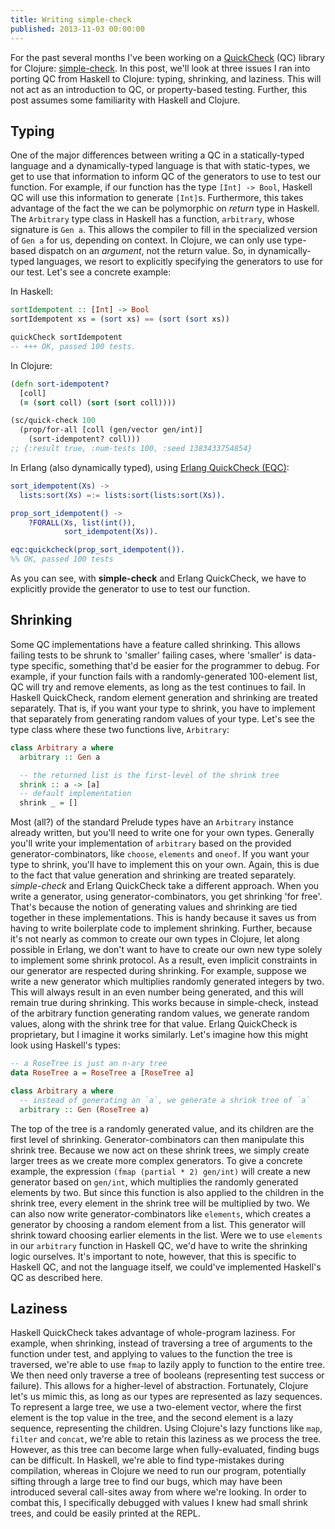 ```yaml
---
title: Writing simple-check
published: 2013-11-03 00:00:00
---
```


For the past several months I've been working on a
[QuickCheck](http://en.wikipedia.org/wiki/QuickCheck) (QC) library for Clojure:
[simple-check](https://github.com/reiddraper/simple-check). In this post, we'll
look at three issues I ran into porting QC from Haskell to Clojure: typing,
shrinking, and laziness. This will not act as an introduction to QC, or
property-based testing. Further, this post assumes some familiarity with
Haskell and Clojure.

## Typing

One of the major differences between writing a QC in a statically-typed
language and a dynamically-typed language is that with static-types, we get to
use that information to inform QC of the generators to use to test our
function. For example, if our function has the type `[Int] -> Bool`, Haskell QC
will use this information to generate `[Int]`s. Furthermore, this takes
advantage of the fact the we can be polymorphic on _return_ type in Haskell.
The `Arbitrary` type class in Haskell has a function, `arbitrary`, whose
signature is `Gen a`. This allows the compiler to fill in the specialized
version of `Gen a` for us, depending on context. In Clojure, we can only use
type-based dispatch on an _argument_, not the return value. So, in
dynamically-typed languages, we resort to explicitly specifying the generators
to use for our test. Let's see a concrete example:

In Haskell:
```haskell
sortIdempotent :: [Int] -> Bool
sortIdempotent xs = (sort xs) == (sort (sort xs))

quickCheck sortIdempotent
-- +++ OK, passed 100 tests.
```

In Clojure:
```clojure
(defn sort-idempotent?
  [coll]
  (= (sort coll) (sort (sort coll))))

(sc/quick-check 100
  (prop/for-all [coll (gen/vector gen/int)]
    (sort-idempotent? coll)))
;; {:result true, :num-tests 100, :seed 1383433754854}
```

In Erlang (also dynamically typed), using [Erlang QuickCheck (EQC)](http://www.quviq.com/index.html):
```erlang
sort_idempotent(Xs) ->
  lists:sort(Xs) =:= lists:sort(lists:sort(Xs)).

prop_sort_idempotent() ->
    ?FORALL(Xs, list(int()),
            sort_idempotent(Xs)).

eqc:quickcheck(prop_sort_idempotent()).
%% OK, passed 100 tests
```

As you can see, with **simple-check** and Erlang QuickCheck, we have to
explicitly provide the generator to use to test our function.

## Shrinking

Some QC implementations have a feature called shrinking. This allows failing
tests to be shrunk to 'smaller' failing cases, where 'smaller' is data-type
specific, something that'd be easier for the programmer to debug. For example,
if your function fails with a randomly-generated 100-element list, QC will try
and remove elements, as long as the test continues to fail. In Haskell
QuickCheck, random element generation and shrinking are treated separately.
That is, if you want your type to shrink, you have to implement that separately
from generating random values of your type. Let's see the type class where
these two functions live, `Arbitrary`:

```haskell
class Arbitrary a where
  arbitrary :: Gen a

  -- the returned list is the first-level of the shrink tree
  shrink :: a -> [a]
  -- default implementation
  shrink _ = []
```

Most (all?) of the standard Prelude types have an `Arbitrary` instance already
written, but you'll need to write one for your own types. Generally you'll
write your implementation of `arbitrary` based on the provided
generator-combinators, like `choose`, `elements` and `oneof`. If you want your
type to shrink, you'll have to implement this on your own. Again, this is due
to the fact that value generation and shrinking are treated separately.
_simple-check_ and Erlang QuickCheck take a different approach. When you write
a generator, using generator-combinators, you get shrinking 'for free'. That's
because the notion of generating values and shrinking are tied together in
these implementations. This is handy because it saves us from having to write
boilerplate code to implement shrinking. Further, because it's not nearly as
common to create our own types in Clojure, let along possible in Erlang, we
don't want to have to create our own new type solely to implement some shrink
protocol. As a result, even implicit constraints in our generator are respected
during shrinking. For example, suppose we write a new generator which
multiplies randomly generated integers by two. This will always result in an
even number being generated, and this will remain true during shrinking.  This
works because in simple-check, instead of the arbitrary function generating
random values, we generate random values, along with the shrink tree for that
value. Erlang QuickCheck is proprietary, but I imagine it works similarly.
Let's imagine how this might look using Haskell's types:

```haskell
-- a RoseTree is just an n-ary tree
data RoseTree a = RoseTree a [RoseTree a]

class Arbitrary a where
  -- instead of generating an `a`, we generate a shrink tree of `a`
  arbitrary :: Gen (RoseTree a)
```

The top of the tree is a randomly generated value, and its children are the
first level of shrinking. Generator-combinators can then manipulate
this shrink tree. Because we now act on these shrink trees, we simply create
larger trees as we create more complex generators. To give a concrete example,
the expression `(fmap (partial * 2) gen/int)` will create a new generator based
on `gen/int`, which multiplies the randomly generated elements by two. But
since this function is also applied to the children in the shrink tree, every
element in the shrink tree will be multiplied by two. We can also now write
generator-combinators like `elements`, which creates a generator by choosing a
random element from a list. This generator will shrink toward choosing earlier
elements in the list. Were we to use `elements` in our `arbitrary` function in
Haskell QC, we'd have to write the shrinking logic ourselves. It's
important to note, however, that this is specific to Haskell QC, and
not the language itself, we could've implemented Haskell's QC as
described here.

## Laziness

Haskell QuickCheck takes advantage of whole-program laziness. For example, when
shrinking, instead of traversing a tree of arguments to the function under
test, and applying to values to the function the tree is traversed, we're able
to use `fmap` to lazily apply to function to the entire tree. We then need only
traverse a tree of booleans (representing test success or failure). This allows
for a higher-level of abstraction. Fortunately, Clojure let's us mimic this, as
long as our types are represented as lazy sequences. To represent a large tree,
we use a two-element vector, where the first element is the top value in the
tree, and the second element is a lazy sequence, representing the children.
Using Clojure's lazy functions like `map`, `filter` and `concat`, we're able to
retain this laziness as we process the tree. However, as this tree can become
large when fully-evaluated, finding bugs can be difficult. In Haskell, we're
able to find type-mistakes during compilation, whereas in Clojure we need to
run our program, potentially sifting through a large tree to find our bugs,
which may have been introduced several call-sites away from where we're
looking. In order to combat this, I specifically debugged with values I knew
had small shrink trees, and could be easily printed at the REPL.
